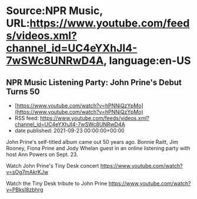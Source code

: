 # Source:NPR Music, URL:https://www.youtube.com/feeds/videos.xml?channel_id=UC4eYXhJI4-7wSWc8UNRwD4A, language:en-US

## NPR Music Listening Party: John Prine's Debut Turns 50
 - [https://www.youtube.com/watch?v=hPNNiQzYpMo](https://www.youtube.com/watch?v=hPNNiQzYpMo)
 - RSS feed: https://www.youtube.com/feeds/videos.xml?channel_id=UC4eYXhJI4-7wSWc8UNRwD4A
 - date published: 2021-09-23 00:00:00+00:00

John Prine's self-titled album came out 50 years ago. Bonnie Raitt, Jim Rooney, Fiona Prine and Jody Whelan guest in an online listening party with host Ann Powers on Sept. 23.

Watch John Prine's Tiny Desk concert
https://www.youtube.com/watch?v=sOg7mAkrKJw

Watch the Tiny Desk tribute to John Prine
https://www.youtube.com/watch?v=PBksI8zbhrg

